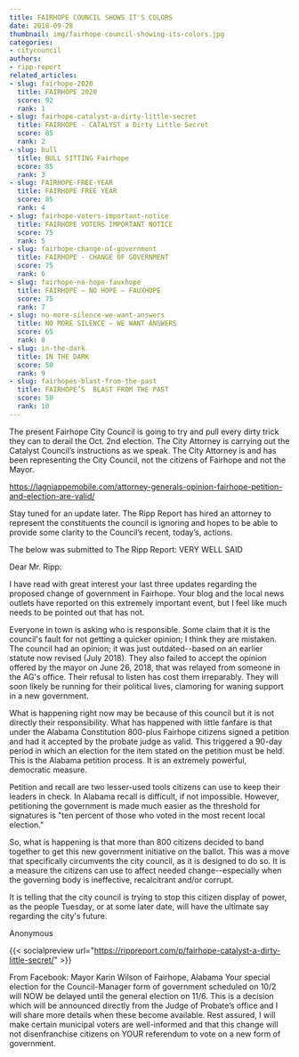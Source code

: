```yaml
---
title: FAIRHOPE COUNCIL SHOWS IT'S COLORS
date: 2018-09-28
thumbnail: img/fairhope-council-showing-its-colors.jpg
categories:
- citycouncil
authors:
- ripp-report
related_articles:
- slug: fairhope-2020
  title: FAIRHOPE 2020
  score: 92
  rank: 1
- slug: fairhope-catalyst-a-dirty-little-secret
  title: FAIRHOPE - CATALYST a Dirty Little Secret
  score: 85
  rank: 2
- slug: bull
  title: BULL SITTING Fairhope
  score: 85
  rank: 3
- slug: FAIRHOPE-FREE-YEAR
  title: FAIRHOPE FREE YEAR
  score: 85
  rank: 4
- slug: fairhope-voters-important-notice
  title: FAIRHOPE VOTERS IMPORTANT NOTICE
  score: 75
  rank: 5
- slug: fairhope-change-of-government
  title: FAIRHOPE - CHANGE OF GOVERNMENT
  score: 75
  rank: 6
- slug: fairhope-no-hope-fauxhope
  title: FAIRHOPE — NO HOPE — FAUXHOPE
  score: 75
  rank: 7
- slug: no-more-silence-we-want-answers
  title: NO MORE SILENCE — WE WANT ANSWERS
  score: 65
  rank: 8
- slug: in-the-dark
  title: IN THE DARK
  score: 50
  rank: 9
- slug: fairhopes-blast-from-the-past
  title: FAIRHOPE’S  BLAST FROM THE PAST
  score: 50
  rank: 10
---
```

The present Fairhope City Council is going to try and pull every dirty trick they can to derail the Oct. 2nd election. The City Attorney is carrying out the Catalyst Council’s instructions as we speak. The City Attorney is and has been representing the City Council, not the citizens of Fairhope and not the Mayor.

https://lagniappemobile.com/attorney-generals-opinion-fairhope-petition-and-election-are-valid/

Stay tuned for an update later. The Ripp Report has hired an attorney to represent the constituents the council is ignoring and hopes to be able to provide some clarity to the Council’s recent, today’s, actions.

The below was submitted to The Ripp Report: VERY WELL SAID

Dear Mr. Ripp:

I have read with great interest your last three updates regarding the proposed change of government in Fairhope. Your blog and the local news outlets have reported on this extremely important event, but I feel like much needs to be pointed out that has not.

Everyone in town is asking who is responsible. Some claim that it is the council's fault for not getting a quicker opinion; I think they are mistaken. The council had an opinion; it was just outdated--based on an earlier statute now revised (July 2018). They also failed to accept the opinion offered by the mayor on June 26, 2018, that was relayed from someone in the AG's office. Their refusal to listen has cost them irreparably. They will soon likely be running for their political lives, clamoring for waning support in a new government.

What is happening right now may be because of this council but it is not directly their responsibility. What has happened with little fanfare is that under the Alabama Constitution 800-plus Fairhope citizens signed a petition and had it accepted by the probate judge as valid. This triggered a 90-day period in which an election for the item stated on the petition must be held. This is the Alabama petition process. It is an extremely powerful, democratic measure.

Petition and recall are two lesser-used tools citizens can use to keep their leaders in check. In Alabama recall is difficult, if not impossible. However, petitioning the government is made much easier as the threshold for signatures is "ten percent of those who voted in the most recent local election."

So, what is happening is that more than 800 citizens decided to band together to get this new government initiative on the ballot. This was a move that specifically circumvents the city council, as it is designed to do so. It is a measure the citizens can use to affect needed change--especially when the governing body is ineffective, recalcitrant and/or corrupt.

It is telling that the city council is trying to stop this citizen display of power, as the people Tuesday, or at some later date, will have the ultimate say regarding the city's future.

Anonymous

{{< socialpreview url="https://rippreport.com/p/fairhope-catalyst-a-dirty-little-secret/" >}}

From Facebook: Mayor Karin Wilson of Fairhope, Alabama Your special election for the Council-Manager form of government scheduled on 10/2 will NOW be delayed until the general election on 11/6. This is a decision which will be announced directly from the Judge of Probate’s office and I will share more details when these become available. Rest assured, I will make certain municipal voters are well-informed and that this change will not disenfranchise citizens on YOUR referendum to vote on a new form of government.
